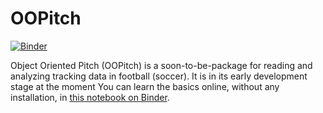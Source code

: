 # OOPitch

[![Binder](https://mybinder.org/badge_logo.svg)](https://mybinder.org/v2/gh/non87/OOPitch/main?filepath=examples%2FRead%20and%20Visualize%20Data.ipynb)

Object Oriented Pitch (OOPitch) is a soon-to-be-package for reading and analyzing tracking data in football (soccer). It is in its early development stage at the moment  You can learn the basics online, without any installation, in [this notebook on Binder](https://hub.gke2.mybinder.org/user/non87-oopitch-m5aklbzh/notebooks/examples/Read%20and%20Visualize%20Data.ipynb).



